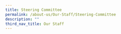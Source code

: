 ```yaml
---
title: Steering Committee
permalink: /about-us/Our-Staff/Steering-Committee
description: ""
third_nav_title: Our Staff
---
```

